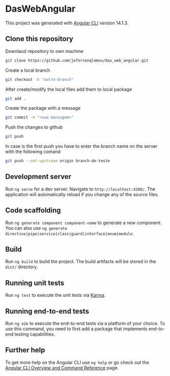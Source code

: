 # DasWebAngular

This project was generated with [Angular CLI](https://github.com/angular/angular-cli) version 14.1.3.

## Clone this repository

Downlaod repository to own machine

```bash
git clone https://github.com/jefersonqlemos/das_web_angular.git
```

Create a local branch

```bash
git checkout -b "outro-branch"
```

After create/modify the local files add them to local package


```bash
git add .
```

Create the package with a message

```bash
git commit -m "<sua mensagem>"
```

Push the changes to github

```bash
git push
```

In case is the first push you have to enter the branch name on the server with the following comand

```bash
git push --set-upstream origin branch-de-teste
```

## Development server

Run `ng serve` for a dev server. Navigate to `http://localhost:4200/`. The application will automatically reload if you change any of the source files.

## Code scaffolding

Run `ng generate component component-name` to generate a new component. You can also use `ng generate directive|pipe|service|class|guard|interface|enum|module`.

## Build

Run `ng build` to build the project. The build artifacts will be stored in the `dist/` directory.

## Running unit tests

Run `ng test` to execute the unit tests via [Karma](https://karma-runner.github.io).

## Running end-to-end tests

Run `ng e2e` to execute the end-to-end tests via a platform of your choice. To use this command, you need to first add a package that implements end-to-end testing capabilities.

## Further help

To get more help on the Angular CLI use `ng help` or go check out the [Angular CLI Overview and Command Reference](https://angular.io/cli) page.
